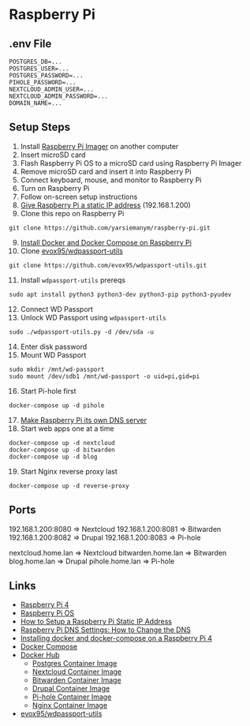 # Raspberry Pi

## .env File

```
POSTGRES_DB=...
POSTGRES_USER=...
POSTGRES_PASSWORD=...
PIHOLE_PASSWORD=...
NEXTCLOUD_ADMIN_USER=...
NEXTCLOUD_ADMIN_PASSWORD=...
DOMAIN_NAME=...
```

## Setup Steps

1. Install [Raspberry Pi Imager](https://www.raspberrypi.org/downloads/) on another computer
2. Insert microSD card
3. Flash Raspberry Pi OS to a microSD card using Raspberry Pi Imager
4. Remove microSD card and insert it into Raspberry Pi
5. Connect keyboard, mouse, and monitor to Raspberry Pi
6. Turn on Raspberry Pi
7. Follow on-screen setup instructions
8. [Give Raspberry Pi a static IP address](https://pimylifeup.com/raspberry-pi-static-ip-address/) (192.168.1.200)
9. Clone this repo on Raspberry Pi

```
git clone https://github.com/yarsiemanym/raspberry-pi.git
```

9. [Install Docker and Docker Compose on Raspberry Pi](https://www.zuidwijk.com/blog/installing-docker-and-docker-compose-on-a-raspberry-pi-4/)
10. Clone [evox95/wdpassport-utils](https://github.com/evox95/wdpassport-utils)

```
git clone https://github.com/evox95/wdpassport-utils.git
```

11. Install `wdpassport-utils` prereqs

```
sudo apt install python3 python3-dev python3-pip python3-pyudev
```

12. Connect WD Passport
13. Unlock WD Passport using `wdpassport-utils`

```
sudo ./wdpassport-utils.py -d /dev/sda -u
```
14.  Enter disk password
15.  Mount WD Passport

```
sudo mkdir /mnt/wd-passport
sudo mount /dev/sdb1 /mnt/wd-passport -o uid=pi,gid=pi
```

16. Start Pi-hole first

```
docker-compose up -d pihole
```

17. [Make Raspberry Pi its own DNS server](https://pimylifeup.com/raspberry-pi-dns-settings/)
18. Start web apps one at a time

```
docker-compose up -d nextcloud
docker-compose up -d bitwarden 
docker-compose up -d blog
```

19. Start Nginx reverse proxy last

```
docker-compose up -d reverse-proxy
```

## Ports

192.168.1.200:8080 => Nextcloud
192.168.1.200:8081 => Bitwarden
192.168.1.200:8082 => Drupal
192.168.1.200:8083 => Pi-hole

nextcloud.home.lan => Nextcloud
bitwarden.home.lan => Bitwarden
blog.home.lan => Drupal
pihole.home.lan => Pi-hole

## Links

- [Raspberry Pi 4](https://www.raspberrypi.org/products/raspberry-pi-4-model-b/)
- [Raspberry Pi OS](https://www.raspberrypi.org/downloads/)
- [How to Setup a Raspberry Pi Static IP Address](https://pimylifeup.com/raspberry-pi-static-ip-address/)
- [Raspberry Pi DNS Settings: How to Change the DNS](https://pimylifeup.com/raspberry-pi-dns-settings/)
- [Installing docker and docker-compose on a Raspberry Pi 4](https://www.zuidwijk.com/blog/installing-docker-and-docker-compose-on-a-raspberry-pi-4/)
- [Docker Compose](https://docs.docker.com/compose/)
- [Docker Hub](https://hub.docker.com)
  - [Postgres Container Image](https://hub.docker.com/_/postgres)
  - [Nextcloud Container Image](https://hub.docker.com/_/nextcloud)
  - [Bitwarden Container Image](https://hub.docker.com/r/bitwardenrs/server)
  - [Drupal Container Image](https://hub.docker.com/_/drupal/)
  - [Pi-hole Container Image](https://hub.docker.com/r/pihole/pihole)
  - [Nginx Container Image](https://hub.docker.com/_/nginx)
- [evox95/wdpassport-utils](https://github.com/evox95/wdpassport-utils)